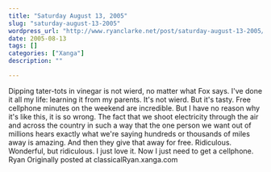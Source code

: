 ```yaml
---
title: "Saturday August 13, 2005"
slug: "saturday-august-13-2005"
wordpress_url: "http://www.ryanclarke.net/post/saturday-august-13-2005/"
date: 2005-08-13
tags: []
categories: ["Xanga"]
description: ""

---
```


Dipping tater-tots in vinegar is not wierd, no matter what Fox says. I've done it all my life: learning it from my parents. It's not wierd. But it's tasty.
 Free cellphone minutes on the weekend are incredible. But I have no reason why it's like this, it is so wrong. The fact that we shoot electricity through the air and across the country in such a way that the one person we want out of millions hears exactly what we're saying hundreds or thousands of miles away is amazing. And then they give that away for free. Ridiculous. Wonderful, but ridiculous. I just love it. Now I just need to get a cellphone.
 Ryan
Originally posted at classicalRyan.xanga.com

